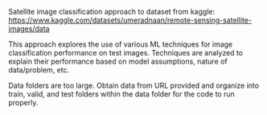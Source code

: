 Satellite image classification approach to dataset from kaggle: https://www.kaggle.com/datasets/umeradnaan/remote-sensing-satellite-images/data

This approach explores the use of various ML techniques for image classification performance on test images. Techniques are analyzed to explain their performance based on model assumptions, nature of data/problem, etc.

Data folders are too large. Obtain data from URL provided and organize into train, valid, and test folders within the data folder for the code to run properly.
